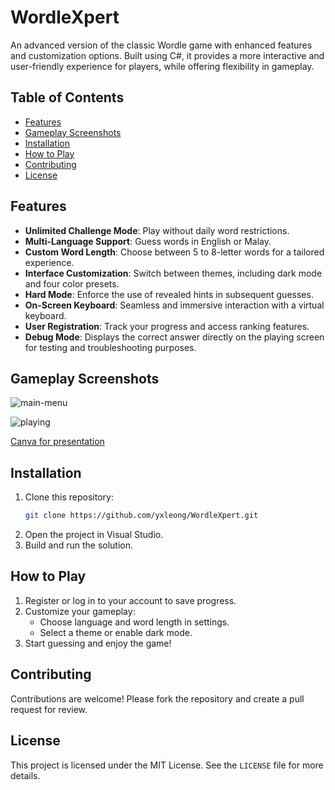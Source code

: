 # WordleXpert
An advanced version of the classic Wordle game with enhanced features and customization options. Built using C#, it provides a more interactive and user-friendly experience for players, while offering flexibility in gameplay.

## Table of Contents
- [Features](#features)
- [Gameplay Screenshots](#gameplay-screenshots)
- [Installation](#installation)
- [How to Play](#how-to-play)
- [Contributing](#contributing)
- [License](#license)

## **Features**  
- **Unlimited Challenge Mode**: Play without daily word restrictions.  
- **Multi-Language Support**: Guess words in English or Malay.
- **Custom Word Length**: Choose between 5 to 8-letter words for a tailored experience.  
- **Interface Customization**: Switch between themes, including dark mode and four color presets.  
- **Hard Mode**: Enforce the use of revealed hints in subsequent guesses.  
- **On-Screen Keyboard**: Seamless and immersive interaction with a virtual keyboard.  
- **User Registration**: Track your progress and access ranking features.
- **Debug Mode**: Displays the correct answer directly on the playing screen for testing and troubleshooting purposes.

## **Gameplay Screenshots**  
![main-menu](https://github.com/user-attachments/assets/f47d2e4c-6178-4ca0-afd1-ddd65a776d1d)

![playing](https://github.com/user-attachments/assets/9bf3425b-6b3e-4bc2-bb3d-8e145bd729be)

[Canva for presentation](https://www.canva.com/design/DAGZvqqtM30/UEpQtmF0lqrw9XNpKM6NiQ/view)

## **Installation**
1. Clone this repository:
   ```bash
   git clone https://github.com/yxleong/WordleXpert.git
   ```
2. Open the project in Visual Studio.
3. Build and run the solution.

## **How to Play**
1. Register or log in to your account to save progress.
2. Customize your gameplay:
   - Choose language and word length in settings.
   - Select a theme or enable dark mode.
3. Start guessing and enjoy the game!

## **Contributing**
Contributions are welcome! Please fork the repository and create a pull request for review.

## **License**
This project is licensed under the MIT License. See the `LICENSE` file for more details.
